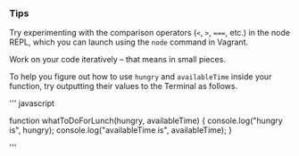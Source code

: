 ### Tips

Try experimenting with the comparison operators (`<`, `>`, `===`, etc.) in the node REPL, which you can launch using the `node` command in Vagrant.

Work on your code iteratively – that means in small pieces.

To help you figure out how to use `hungry` and `availableTime` inside your function, try outputting their values to the Terminal as follows.


''' javascript

function whatToDoForLunch(hungry, availableTime) {
  console.log("hungry is", hungry);
  console.log("availableTime is", availableTime);
}

'''
